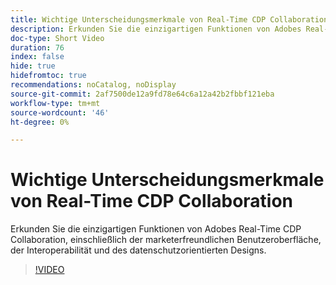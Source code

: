 ```yaml
---
title: Wichtige Unterscheidungsmerkmale von Real-Time CDP Collaboration
description: Erkunden Sie die einzigartigen Funktionen von Adobes Real-Time CDP Collaboration, einschließlich der marketerfreundlichen Benutzeroberfläche, der Interoperabilität und des datenschutzorientierten Designs.
doc-type: Short Video
duration: 76
index: false
hide: true
hidefromtoc: true
recommendations: noCatalog, noDisplay
source-git-commit: 2af7500de12a9fd78e64c6a12a42b2fbbf121eba
workflow-type: tm+mt
source-wordcount: '46'
ht-degree: 0%

---
```



# Wichtige Unterscheidungsmerkmale von Real-Time CDP Collaboration

Erkunden Sie die einzigartigen Funktionen von Adobes Real-Time CDP Collaboration, einschließlich der marketerfreundlichen Benutzeroberfläche, der Interoperabilität und des datenschutzorientierten Designs.

<!-- 62_OS511_3442426_75_key-differentiators-of-realtime-cdp-collaboration -->
>[!VIDEO](https://video.tv.adobe.com/v/3458280/?learn=on&enablevpops=true)
